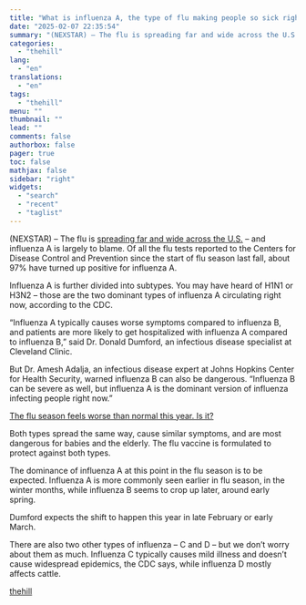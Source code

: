 ```yaml
---
title: "What is influenza A, the type of flu making people so sick right now?"
date: "2025-02-07 22:35:54"
summary: "(NEXSTAR) – The flu is spreading far and wide across the U.S. – and influenza A is largely to blame. Of all the flu tests reported to the Centers for Disease Control and Prevention since the start of flu season last fall, about 97% have turned up positive for influenza..."
categories:
  - "thehill"
lang:
  - "en"
translations:
  - "en"
tags:
  - "thehill"
menu: ""
thumbnail: ""
lead: ""
comments: false
authorbox: false
pager: true
toc: false
mathjax: false
sidebar: "right"
widgets:
  - "search"
  - "recent"
  - "taglist"
---
```


(NEXSTAR) – The flu is [spreading far and wide across the U.S.](https://thehill.com/homenews/nexstar_media_wire/5114364-flu-map-these-states-are-now-at-cdcs-highest-activity-level/) – and influenza A is largely to blame. Of all the flu tests reported to the Centers for Disease Control and Prevention since the start of flu season last fall, about 97% have turned up positive for influenza A.

Influenza A is further divided into subtypes. You may have heard of H1N1 or H3N2 – those are the two dominant types of influenza A circulating right now, according to the CDC.

“Influenza A typically causes worse symptoms compared to influenza B, and patients are more likely to get hospitalized with influenza A compared to influenza B,” said Dr. Donald Dumford, an infectious disease specialist at Cleveland Clinic.

But Dr. Amesh Adalja, an infectious disease expert at Johns Hopkins Center for Health Security, warned influenza B can also be dangerous. “Influenza B can be severe as well, but influenza A is the dominant version of influenza infecting people right now.”

[The flu season feels worse than normal this year. Is it?](https://thehill.com/homenews/nexstar_media_wire/5128323-the-flu-season-feels-worse-than-normal-this-year-is-it/?ipid=promo-link-block1) 

Both types spread the same way, cause similar symptoms, and are most dangerous for babies and the elderly. The flu vaccine is formulated to protect against both types.

The dominance of influenza A at this point in the flu season is to be expected. Influenza A is more commonly seen earlier in flu season, in the winter months, while influenza B seems to crop up later, around early spring.

Dumford expects the shift to happen this year in late February or early March.

There are also two other types of influenza – C and D – but we don’t worry about them as much. Influenza C typically causes mild illness and doesn’t cause widespread epidemics, the CDC says, while influenza D mostly affects cattle.

[thehill](https://thehill.com/homenews/nexstar_media_wire/5130770-what-is-influenza-a-the-type-of-flu-making-people-so-sick-right-now/)
